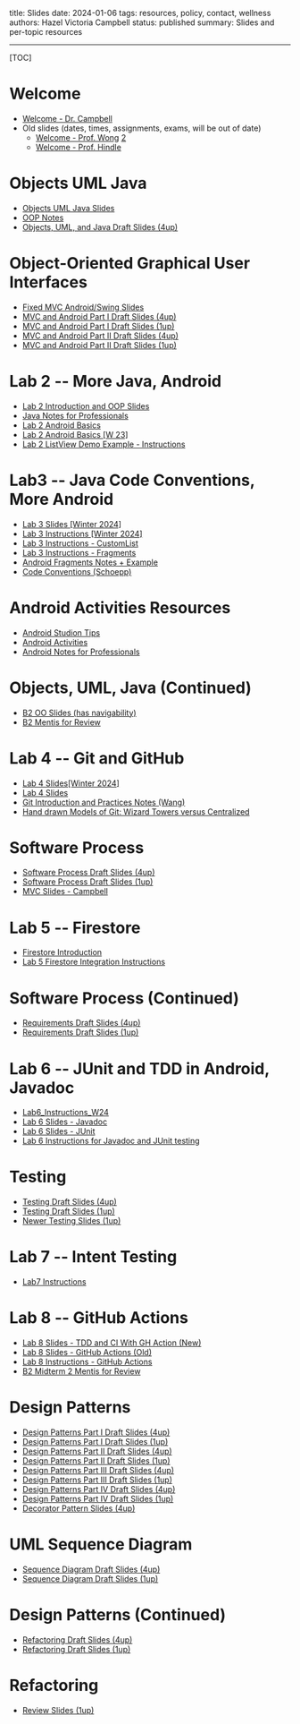 title: Slides
date: 2024-01-06
tags: resources, policy, contact, wellness
authors: Hazel Victoria Campbell
status: published
summary: Slides and per-topic resources

---

[TOC]

# Welcome

* [Welcome - Dr. Campbell]({attach}slides/000welcome-campbell.pdf)
* Old slides (dates, times, assignments, exams, will be out of date)
    * [Welcome - Prof. Wong]({attach}slides/00_Welcome_Wong.pdf) [2]({attach}slides/00_Welcome_Wong2.pdf)
    * [Welcome - Prof. Hindle]({attach}slides/00_Welcome_Hindle.pdf)

# Objects UML Java

* [Objects UML Java Slides]({attach}slides/02-OO.pdf)
* [OOP Notes]({attach}slides/OONotes.pdf)
* [Objects, UML, and Java Draft Slides (4up)]({attach}slides/02-OO.4up.pdf)

# Object-Oriented Graphical User Interfaces

* [Fixed MVC Android/Swing Slides]({attach}slides/MVCAndroid.pdf)
* [MVC and Android Part I Draft Slides (4up)]({attach}slides/MVCAndroid4up.pdf)
* [MVC and Android Part I Draft Slides (1up)]({attach}slides/MVCAndroidPart1.pdf)
* [MVC and Android Part II Draft Slides (4up)]({attach}slides/MVCAndroid4up2.pdf)
* [MVC and Android Part II Draft Slides (1up)]({attach}slides/MVC_AP2DS.pdf)



# Lab 2 -- More Java, Android 

* [Lab 2 Introduction and OOP Slides]({attach}slides/lab002slides.pdf)
* [Java Notes for Professionals]({attach}slides/JNP.pdf)
* [Lab 2 Android Basics]({attach}slides/LAB.pdf)
* [Lab 2 Android Basics [W 23]]({attach}slides/LAB2.pdf)
* [Lab 2 ListView Demo Example - Instructions]({attach}slides/LC.pdf)

# Lab3 -- Java Code Conventions, More Android 

* [Lab 3 Slides [Winter 2024]]({attach}slides/Lab_3_Slides_Winter_2023.pdf)
* [Lab 3 Instructions [Winter 2024]]({attach}slides/Lab_3_Instructions_Winter_2023.pdf)
* [Lab 3 Instructions - CustomList]({attach}slides/Lab_3_instructions_CustomList.pdf)
* [Lab 3 Instructions - Fragments]({attach}slides/Lab_3_Instructions_Fragments.pdf)
* [Android Fragments Notes + Example]({attach}slides/Android_Fragments_Notes_Example.pdf)
* [Code Conventions (Schoepp)]({attach}slides/Code_Conventions_Schoepp.pdf)

# Android Activities Resources 

* [Android Studion Tips]({attach}slides/AST.pdf)
* [Android Activities]({attach}slides/AA.pdf)
* [Android Notes for Professionals]({attach}slides/ANP.pdf)


# Objects, UML, Java (Continued)

* [B2 OO Slides (has navigability)]({attach}slides/BOO.pdf)
* [B2 Mentis for Review]({attach}slides/MidRev.pdf)


# Lab 4 -- Git and GitHub

* [Lab 4 Slides[Winter 2024]]({attach}slides/CMPUT_301_Lab4_Slides.pptx)
* [Lab 4 Slides]({attach}slides/Lab4_GitGithub.pdf)
* [Git Introduction and Practices Notes (Wang)]({attach}slides/Git_Introduction_and_Practices.pdf)
* [Hand drawn Models of Git: Wizard Towers versus Centralized]({attach}slides/HDMofG.pdf)


# Software Process 

* [Software Process Draft Slides (4up)]({attach}slides/SP.pdf)
* [Software Process Draft Slides (1up)]({attach}slides/SP2.pdf)
* [MVC Slides - Campbell]({attach}slides/MVC2.pdf)

# Lab 5 -- Firestore

* [Firestore Introduction]({attach}slides/Firestore.pdf)
* [Lab 5 Firestore Integration Instructions]({attach}slides/Lab5FInteg.pdf)

# Software Process (Continued)

* [Requirements Draft Slides (4up)]({attach}slides/SP05.pdf)
* [Requirements Draft Slides (1up)]({attach}slides/SP05_2.pdf)

# Lab 6 -- JUnit and TDD in Android, Javadoc

* [Lab6_Instructions_W24]({attach}slides/L6Junit.pdf)
* [Lab 6 Slides - Javadoc]({attach}slides/Javadoc.pdf)
* [Lab 6 Slides - JUnit]({attach}slides/JUnit.pdf)
* [Lab 6 Instructions for Javadoc and JUnit testing]({attach}slides/Lab_6_Instructions_4JDoc_Junit.pdf)

# Testing 

* [Testing Draft Slides (4up)]({attach}slides/06_Testing_4up.pdf)
* [Testing Draft Slides (1up)]({attach}slides/06_Testing.pdf)
* [Newer Testing Slides (1up)]({attach}slides/06-Testing.pdf)

# Lab 7 -- Intent Testing

* [Lab7 Instructions]({attach}slides/L7IntentTesting.pdf)

# Lab 8 -- GitHub Actions

* [Lab 8 Slides - TDD and CI With GH Action (New)]({attach}slides/TDD.pdf)
* [Lab 8 Slides - GitHub Actions (Old)]({attach}slides/GH.pdf)
* [Lab 8 Instructions - GitHub Actions]({attach}slides/L8_Action.pdf)
* [B2 Midterm 2 Mentis for Review]({attach}slides/301_Midterm2Review.pdf)

# Design Patterns

* [Design Patterns Part I Draft Slides (4up)]({attach}slides/07-Patterns-01.4up.pdf)
* [Design Patterns Part I Draft Slides (1up)]({attach}slides/07-Patterns-01.pdf)
* [Design Patterns Part II Draft Slides (4up)]({attach}slides/07-Patterns-02.4up.pdf)
* [Design Patterns Part II Draft Slides (1up)]({attach}slides/07-Patterns-02.pdf)
* [Design Patterns Part III Draft Slides (4up)]({attach}slides/07-Patterns-03.4up.pdf)
* [Design Patterns Part III Draft Slides (1up)]({attach}slides/07-Patterns-03.pdf)
* [Design Patterns Part IV Draft Slides (4up)]({attach}slides/07-Patterns-04.4up.pdf)
* [Design Patterns Part IV Draft Slides (1up)]({attach}slides/07-Patterns-04.pdf)
* [Decorator Pattern Slides (4up)]({attach}slides/decorator-pattern-talk.pdf)


# UML Sequence Diagram

* [Sequence Diagram Draft Slides (4up)]({attach}slides/Sequence_Diagram_4up.pdf)
* [Sequence Diagram Draft Slides (1up)]({attach}slides/Sequence_Diagram_1up.pdf)

# Design Patterns (Continued)

* [Refactoring Draft Slides (4up)]({attach}slides/08-Refactoring_4up.pdf)
* [Refactoring Draft Slides (1up)]({attach}slides/08-Refactoring.pdf)

# Refactoring 

* [Review Slides (1up)]({attach}slides/10_Review.pdf)